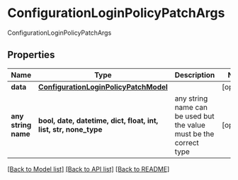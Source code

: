 # ConfigurationLoginPolicyPatchArgs

ConfigurationLoginPolicyPatchArgs

## Properties
Name | Type | Description | Notes
------------ | ------------- | ------------- | -------------
**data** | [**ConfigurationLoginPolicyPatchModel**](ConfigurationLoginPolicyPatchModel.md) |  | [optional] 
**any string name** | **bool, date, datetime, dict, float, int, list, str, none_type** | any string name can be used but the value must be the correct type | [optional]

[[Back to Model list]](../README.md#documentation-for-models) [[Back to API list]](../README.md#documentation-for-api-endpoints) [[Back to README]](../README.md)


